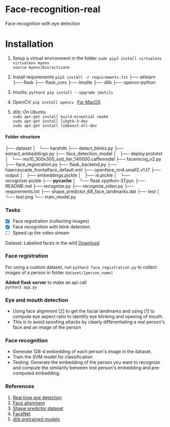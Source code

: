 # Face-recognition-real
Face recognition with eye detection

# Installation

1. Setup a virtual environment in the folder
```sudo pip3 install virtualenv ```  
```virtualenv myenv```  
```source myenv/bin/activate```

2. Install requirements
```pip3 install -r requirements.txt```
  ├── sklearn
  ├── flask
  ├── flask_cors
  ├── imutils
  ├── dlib
  ├── opencv-python


1. Imutils: ```python3 pip install --upgrade imutils```
2. OpenCV: ```pip install opencv ``` [For MacOS](https://www.pyimagesearch.com/2016/12/19/install-opencv-3-on-macos-with-homebrew-the-easy-way/)
3. dlib:
On Ubuntu  
```sudo apt-get install build-essential cmake  ```  
```sudo apt-get install libgtk-3-dev ```  
```sudo apt-get install libboost-all-dev```

#### Folder structure
├── dataset
│   └── harshith
├── detect_blinks.py
├── extract_embeddings.py
├── face_detection_model
│   ├── deploy.prototxt
│   └── res10_300x300_ssd_iter_140000.caffemodel
├── facerecog_v2.py
├── face_registration.py
├── flask_backend.py
├── haarcascade_frontalface_default.xml
├── openface_nn4.small2.v1.t7
├── output
│   ├── embeddings.pickle
│   ├── le.pickle
│   └── recognizer.pickle
├── __pycache__
│   └── flask.cpython-37.pyc
├── README.md
├── recognize.py
├── recognize_video.py
├── requirements.txt
├── shape_predictor_68_face_landmarks.dat
├── test
│   └── test.png
└── train_model.py

### Tasks
- [x] Face registration (collecting images)
- [x] Face recognition with blink detection
- [ ] Speed up the video stream

Dataset: Labelled faces in the wild [Download](http://vis-www.cs.umass.edu/lfw/#download)

### Face registration
For using a custom dataset, run ```python3 face_registration.py``` to collect images of a person in folder ```dataset/[person_name]```

**Added flask server** to make an api call   
```python3 app.py```

### Eye and mouth detection
* Using face alignment [2] to get the facial landmarks and using [1] to compute eye aspect ratio to identify eye blinking and opening of mouth.   
* This is to avoid spoofing attacks by clearly differentiating a real person's face and an image of the person

### Face recognition
* Generate 128-d embedding of each person's image in the dataset.
* Train the SVM model for classification
* Testing: Generate the embedding of the person you want to recognize and compute the similarity between test person's embedding and pre-computed embedding.


### References
1. [Real time eye detection](http://vision.fe.uni-lj.si/cvww2016/proceedings/papers/05.pdf)
2. [Face alignment](http://www.csc.kth.se/~vahidk/papers/KazemiCVPR14.pdf)
3. [Shape predictor dataset](https://ibug.doc.ic.ac.uk/resources/facial-point-annotations/)
4. [FaceNet](https://www.cv-foundation.org/openaccess/content_cvpr_2015/app/1A_089.pdf)
5. [dlib pretrained models](https://github.com/davisking/dlib-models)
